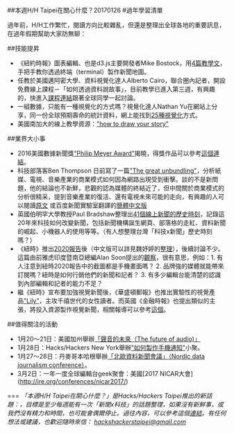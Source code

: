 ##本週H/H Taipei在關心什麼？20170126
#過年學習清單

過年前，H/H工作繁忙，閱讀方向比較雜亂，但還是整理出全球各地的重要訊息，在過年假期幫助大家防無聊：

##技能提昇

- 《紐約時報》圖表編輯、也是d3.js主要開發者Mike Bostock，用[4篇教學文](https://medium.com/@mbostock/command-line-cartography-part-1-897aa8f8ca2c#.mrl68q16z )，手把手教你透過終端（terminal）製作新聞地圖。
- 任教於美國邁阿密大學、資料視覺化達人Alberto Cairo，聯合圈內記者，開設免費線上課程－「如何透過資料說故事」，目前教學已進入第三週，有興趣的，快進入[課程連結](http://journalismcourses.org/course/view.php?id=47)跟著全球同學一起討論。
- 一組數據，只能有一種視覺化的方式嗎？視覺化達人Nathan Yu在網站上分享，同一份全球預期壽命的統計資料，網上能找到[25種視覺化](http://flowingdata.com/2017/01/24/one-dataset-visualized-25-ways/)方式。
- 美國南加大的線上教學資源：["how to draw your story"](http://scalar.usc.edu/works/graphics-for-conservation/index)

##業界大小事 
- 2016美國數據新聞獎[“Philip Meyer Award”](https://ire.org/awards/philip-meyer-awards/)揭曉，得獎作品可以參考[這個連結](http://cn.gijn.org/2017/01/25/2016%E7%BE%8E%E5%9B%BD%E6%95%B0%E6%8D%AE%E6%96%B0%E9%97%BB%E5%A5%96%E6%8F%AD%E6%99%93%EF%BC%8C%E6%B7%B1%E5%BA%A6%E6%8A%A5%E9%81%93%E5%86%8D%E6%B7%BB%E8%8C%83%E4%BE%8B/?sukey=38726ace03821fd37617b416052ca701d9a649974b814004ed07ea298b3bca5eb3aa4ee603970a7128d2dd2049b83e43)。
- 科技部落客Ben Thompson 日前寫了一篇["The great unbundling"]((https://stratechery.com/2017/the-great-unbundling/) )，分析紙媒、電視、音樂產業的商業模式如何因為網路出現受到衝擊。談的不是新問題，他的結論也不新鮮，悲觀的認為媒體的終結近了，但中間關於商業模式的分析很精采，提到音樂產業的復活、還有電視未來可能的走向，有興趣的人可以閱讀[原文](https://stratechery.com/2017/the-great-unbundling/) 或百度新聞實驗室翻譯的[簡體中文版](http://mp.weixin.qq.com/s?__biz=MzA3MDA3MjQ1MQ==&mid=2655617119&idx=2&sn=b5fd7c328f5a1248ab1702460123e41a&chksm=857f41b3b208c8a5b9c567f9f54cd167abc1e6c7cd6db07614f755cdf5eb8f85359eeaccd4d4&mpshare=1&scene=1&srcid=0125nCFkbhBx7Vpbm8TnwHtU#rd)
- 英國伯明罕大學教授Paul Bradshaw整理出[41個線上新聞的歷史時刻](https://onlinejournalismblog.com/2017/01/18/41-key-moments-in-the-history-of-online-journalism-have-i-missed-any/)，記錄這20年來科技如何改變新聞，包括新聞機構誕生網頁、部落格的走紅、資料新聞的崛起、小機器人的使用等等。（有人想整理台灣「科技x新聞」歷史時刻嗎？）
- 《紐時》推出[2020報告](https://www.nytimes.com/projects/2020-report/)後（中文版可以詳見魏妤婷的[整理](https://www.facebook.com/notes/%E9%AD%8F%E5%A6%A4%E5%BA%AD/%E7%B4%90%E6%99%822020%E5%89%B5%E6%96%B0%E5%A0%B1%E5%91%8A%E5%8A%A0%E9%80%9F%E8%BD%89%E5%9E%8B%E8%AD%89%E6%98%8E%E6%95%B8%E4%BD%8D%E5%85%A7%E5%AE%B9%E5%95%86%E6%A8%A1%E7%9A%84%E7%94%9F%E5%AD%98%E5%8F%AF%E8%83%BD/10154199927450778)），後續討論不少。這篇由前雅虎印度暨南亞總編Alan Soon提出的[觀察](https://medium.com/splicenewsroom/the-splice-slugs-nyts-2020-plan-facebook-live-encryption-on-chat-apps-2f48a4d65698#.q3mtzdj25)，很有意思，例如：1. 有人注意到紐時2020報告中的截圖都是手機畫面嗎？ 2. 品牌強的媒體就能帶來訂閱嗎？紐時是如何行銷他們的新聞和記者？ 3. 有多少編輯台能清楚的認識到內部編輯和記者的能力不足？
- 繼《紐時》宣布要加強視覺新聞後，《華盛頓郵報》也推出實驗性的視覺產品["Lily"](https://www.washingtonpost.com/pr/wp/2017/01/18/the-washington-post-announces-the-lily/?utm_campaign=470ce48fa3-dailylabemail3&utm_medium=email&utm_source=Daily%20Lab%20email%20list&utm_term=.2bd5d67bbe04)，主攻千禧世代的女性讀者。而英國《金融時報》也提出類似的主張，將投入資源製作視覺新聞，相關報導可以參考[這個](https://t.co/RoJa7qKk7f)。

##值得關注的活動
- 1月20～21日：美國加州舉辦[「聲音的未來（The future of audio)」](http://a3exchange.com/anaheim_2017.html)
- 1月28日：Hacks/Hackers New York舉辦["如何製作手機通知"](https://www.meetup.com/hacks-hackers-nyc/events/237016885/)小聚。
- 1月27～28日：丹麥哥本哈根舉辦[「北歐資料新聞會議」（Nordic data journalism conference）](http://noda2017.dk/)。
- 3月2日：一年一度全球編輯台geek聚會：美國[2017 NICAR大會] (http://ire.org/conferences/nicar2017/) 

===
*「本週H/H Taipei在關心什麼？」是Hacks/Hackers Taipei推出的新話題：，目標是至少每週能有一次「新聞x科技」的話題整理，如果沒有新鮮事，或我們沒有精力和時間，也可能會偶爾停止。過往內容，可以參考這個[連結](https://github.com/hackshackerstaipei/newsletter)。有任何想法或建議，也歡迎隨時來信： <hackshackerstaipei@gmail.com>*
